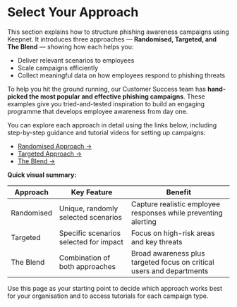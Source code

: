 # Select Your Approach

This section explains how to structure phishing awareness campaigns using Keepnet. It introduces three approaches — **Randomised, Targeted, and The Blend** — showing how each helps you:

* Deliver relevant scenarios to employees
* Scale campaigns efficiently
* Collect meaningful data on how employees respond to phishing threats

To help you hit the ground running, our Customer Success team has **hand-picked the most popular and effective phishing campaigns**. These examples give you tried-and-tested inspiration to build an engaging programme that develops employee awareness from day one.

You can explore each approach in detail using the links below, including step-by-step guidance and tutorial videos for setting up campaigns:

* [Randomised Approach →](the-randomised-relevant-approach.md)
* [Targeted Approach →](the-targeted-scalable-approach.md)
* [The Blend →](the-blend.md)

**Quick visual summary:**

| Approach   | Key Feature                            | Benefit                                                               |
| ---------- | -------------------------------------- | --------------------------------------------------------------------- |
| Randomised | Unique, randomly selected scenarios    | Capture realistic employee responses while preventing alerting        |
| Targeted   | Specific scenarios selected for impact | Focus on high-risk areas and key threats                              |
| The Blend  | Combination of both approaches         | Broad awareness plus targeted focus on critical users and departments |

Use this page as your starting point to decide which approach works best for your organisation and to access tutorials for each campaign type.
